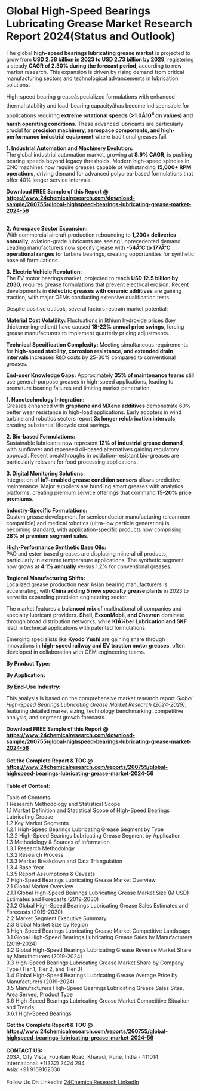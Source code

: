 <h1>Global High-Speed Bearings Lubricating Grease Market Research Report 2024(Status and Outlook)</h1><p>The global <strong>high-speed bearings lubricating grease market</strong> is projected to grow from <strong>USD 2.38 billion in 2023 to USD 2.73 billion by 2029</strong>, registering a steady <strong>CAGR of 2.30% during the forecast period</strong>, according to new market research. This expansion is driven by rising demand from critical manufacturing sectors and technological advancements in lubrication solutions.</p><p>High-speed bearing greaseâspecialized formulations with enhanced thermal stability and load-bearing capacityâhas become indispensable for applications requiring <strong>extreme rotational speeds (&gt;1.0Ã10<sup>6</sup> dn values) and harsh operating conditions</strong>. These advanced lubricants are particularly crucial for <strong>precision machinery, aerospace components, and high-performance industrial equipment</strong> where traditional greases fail.</p><p><strong>1. Industrial Automation and Machinery Evolution:</strong><br>
The global industrial automation market, growing at <strong>8.9% CAGR</strong>, is pushing bearing speeds beyond legacy thresholds. Modern high-speed spindles in CNC machines now require greases capable of withstanding <strong>15,000+ RPM operations</strong>, driving demand for advanced polyurea-based formulations that offer 40% longer service intervals.</p><div><b>Download FREE Sample of this Report @ 
            <a href="https://www.24chemicalresearch.com/download-sample/260755/global-highspeed-bearings-lubricating-grease-market-2024-56">
            https://www.24chemicalresearch.com/download-sample/260755/global-highspeed-bearings-lubricating-grease-market-2024-56</a></b></div><br><p><strong>2. Aerospace Sector Expansion:</strong><br>
With commercial aircraft production rebounding to <strong>1,200+ deliveries annually</strong>, aviation-grade lubricants are seeing unprecedented demand. Leading manufacturers now specify grease with <strong>-54Â°C to 177Â°C operational ranges</strong> for turbine bearings, creating opportunities for synthetic base oil formulations.</p><p><strong>3. Electric Vehicle Revolution:</strong><br>
The EV motor bearings market, projected to reach <strong>USD 12.5 billion by 2030</strong>, requires grease formulations that prevent electrical erosion. Recent developments in <strong>dielectric greases with ceramic additives</strong> are gaining traction, with major OEMs conducting extensive qualification tests.</p><p>Despite positive outlook, several factors restrain market potential:</p><p><strong>Material Cost Volatility:</strong> Fluctuations in lithium hydroxide prices (key thickener ingredient) have caused <strong>18-22% annual price swings</strong>, forcing grease manufacturers to implement quarterly pricing adjustments.</p><p><strong>Technical Specification Complexity:</strong> Meeting simultaneous requirements for <strong>high-speed stability, corrosion resistance, and extended drain intervals</strong> increases R&amp;D costs by 25-30% compared to conventional greases.</p><p><strong>End-user Knowledge Gaps:</strong> Approximately <strong>35% of maintenance teams</strong> still use general-purpose greases in high-speed applications, leading to premature bearing failures and limiting market penetration.</p><p><strong>1. Nanotechnology Integration:</strong><br>
Greases enhanced with <strong>graphene and MXene additives</strong> demonstrate 60% better wear resistance in high-load applications. Early adopters in wind turbine and robotics sectors report <strong>3x longer relubrication intervals</strong>, creating substantial lifecycle cost savings.</p><p><strong>2. Bio-based Formulations:</strong><br>
Sustainable lubricants now represent <strong>12% of industrial grease demand</strong>, with sunflower and rapeseed oil-based alternatives gaining regulatory approval. Recent breakthroughs in oxidation-resistant bio-greases are particularly relevant for food processing applications.</p><p><strong>3. Digital Monitoring Solutions:</strong><br>
Integration of <strong>IoT-enabled grease condition sensors</strong> allows predictive maintenance. Major suppliers are bundling smart greases with analytics platforms, creating premium service offerings that command <strong>15-20% price premiums</strong>.</p><p><strong>Industry-Specific Formulations:</strong><br>
	Custom grease development for semiconductor manufacturing (cleanroom compatible) and medical robotics (ultra-low particle generation) is becoming standard, with application-specific products now comprising <strong>28% of premium segment sales</strong>.</p><p><strong>High-Performance Synthetic Base Oils:</strong><br>
	PAO and ester-based greases are displacing mineral oil products, particularly in extreme temperature applications. The synthetic segment now grows at <strong>4.1% annually</strong> versus 1.2% for conventional greases.</p><p><strong>Regional Manufacturing Shifts:</strong><br>
	Localized grease production near Asian bearing manufacturers is accelerating, with <strong>China adding 5 new specialty grease plants</strong> in 2023 to serve its expanding precision engineering sector.</p><p>The market features a <strong>balanced mix</strong> of multinational oil companies and specialty lubricant providers. <strong>Shell, ExxonMobil, and Chevron</strong> dominate through broad distribution networks, while <strong>KlÃ¼ber Lubrication and SKF</strong> lead in technical applications with patented formulations.</p><p>Emerging specialists like <strong>Kyodo Yushi</strong> are gaining share through innovations in <strong>high-speed railway and EV traction motor greases</strong>, often developed in collaboration with OEM engineering teams.</p><p><strong>By Product Type:</strong></p><p><strong>By Application:</strong></p><p><strong>By End-Use Industry:</strong></p><p>This analysis is based on the comprehensive market research report <em>Global High-Speed Bearings Lubricating Grease Market Research (2024-2029)</em>, featuring detailed market sizing, technology benchmarking, competitive analysis, and segment growth forecasts.</p><div><b>Download FREE Sample of this Report @ 
            <a href="https://www.24chemicalresearch.com/download-sample/260755/global-highspeed-bearings-lubricating-grease-market-2024-56">
            https://www.24chemicalresearch.com/download-sample/260755/global-highspeed-bearings-lubricating-grease-market-2024-56</a></b></div><br><div><b>Get the Complete Report & TOC @ 
            <a href="https://www.24chemicalresearch.com/reports/260755/global-highspeed-bearings-lubricating-grease-market-2024-56">
            https://www.24chemicalresearch.com/reports/260755/global-highspeed-bearings-lubricating-grease-market-2024-56</a></b></div><br>
            <b>Table of Content:</b><p>Table of Contents<br />
1 Research Methodology and Statistical Scope<br />
1.1 Market Definition and Statistical Scope of High-Speed Bearings Lubricating Grease<br />
1.2 Key Market Segments<br />
1.2.1 High-Speed Bearings Lubricating Grease Segment by Type<br />
1.2.2 High-Speed Bearings Lubricating Grease Segment by Application<br />
1.3 Methodology & Sources of Information<br />
1.3.1 Research Methodology<br />
1.3.2 Research Process<br />
1.3.3 Market Breakdown and Data Triangulation<br />
1.3.4 Base Year<br />
1.3.5 Report Assumptions & Caveats<br />
2 High-Speed Bearings Lubricating Grease Market Overview<br />
2.1 Global Market Overview<br />
2.1.1 Global High-Speed Bearings Lubricating Grease Market Size (M USD) Estimates and Forecasts (2019-2030)<br />
2.1.2 Global High-Speed Bearings Lubricating Grease Sales Estimates and Forecasts (2019-2030)<br />
2.2 Market Segment Executive Summary<br />
2.3 Global Market Size by Region<br />
3 High-Speed Bearings Lubricating Grease Market Competitive Landscape<br />
3.1 Global High-Speed Bearings Lubricating Grease Sales by Manufacturers (2019-2024)<br />
3.2 Global High-Speed Bearings Lubricating Grease Revenue Market Share by Manufacturers (2019-2024)<br />
3.3 High-Speed Bearings Lubricating Grease Market Share by Company Type (Tier 1, Tier 2, and Tier 3)<br />
3.4 Global High-Speed Bearings Lubricating Grease Average Price by Manufacturers (2019-2024)<br />
3.5 Manufacturers High-Speed Bearings Lubricating Grease Sales Sites, Area Served, Product Type<br />
3.6 High-Speed Bearings Lubricating Grease Market Competitive Situation and Trends<br />
3.6.1 High-Speed Bearings </p><div><b>Get the Complete Report & TOC @ 
            <a href="https://www.24chemicalresearch.com/reports/260755/global-highspeed-bearings-lubricating-grease-market-2024-56">
            https://www.24chemicalresearch.com/reports/260755/global-highspeed-bearings-lubricating-grease-market-2024-56</a></b></div><br><b>CONTACT US:</b><br>
            203A, City Vista, Fountain Road, Kharadi, Pune, India - 411014<br>
            International: +1(332) 2424 294<br>
            Asia: +91 9169162030 <br><br>
            Follow Us On LinkedIn: <a href="https://www.linkedin.com/company/24chemicalresearch/">24ChemicalResearch LinkedIn</a>